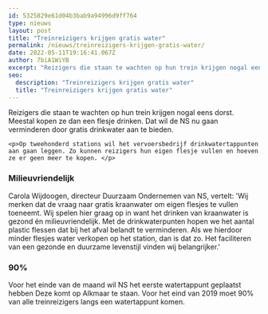 ```yaml
---
id: 5325829e61d04b3bab9a94996d9ff764
type: nieuws
layout: post
title: "Treinreizigers krijgen gratis water"
permalink: /nieuws/treinreizigers-krijgen-gratis-water/
date: 2022-05-11T19:16:41.067Z
author: 7biA1WiYB
excerpt: "Reizigers die staan te wachten op hun trein krijgen nogal eens dorst. Meestal kopen ze dan een flesje drinken. Dat wil de NS nu gaan verminderen door gratis drinkwater aan te bieden.  "
seo:
  description: "Treinreizigers krijgen gratis water"
  title: "Treinreizigers krijgen gratis water"
---
```

Reizigers die staan te wachten op hun trein krijgen nogal eens dorst. Meestal kopen ze dan een flesje drinken. Dat wil de NS nu gaan verminderen door gratis drinkwater aan te bieden.  

    <p>Op tweehonderd stations wil het vervoersbedrijf drinkwatertappunten aan gaan leggen. Zo kunnen reizigers hun eigen flesje vullen en hoeven ze er geen meer te kopen. </p>
<h3>Milieuvriendelijk</h3>
<p>Carola Wijdoogen, directeur Duurzaam Ondernemen van NS, vertelt: 'Wij merken dat de vraag naar gratis kraanwater om eigen flesjes te vullen toeneemt. Wij spelen hier graag op in want het drinken van kraanwater is gezond én milieuvriendelijk. Met de drinkwaterpunten hopen we het aantal plastic flessen dat bij het afval belandt te verminderen. Als we hierdoor minder flesjes water verkopen op het station, dan is dat zo. Het faciliteren van een gezonde en duurzame levenstijl vinden wij belangrijker.'</p>
<h3>90%</h3>
<p>Voor het einde van de maand wil NS het eerste watertappunt geplaatst hebben Deze komt op Alkmaar te staan. Voor het eind van 2019 moet 90% van alle treinreizigers langs een watertappunt komen.</p>  
